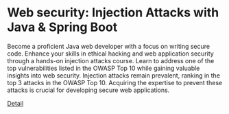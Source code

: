 # Web security: Injection Attacks with Java & Spring Boot

Become a proficient Java web developer with a focus on writing secure code. Enhance your skills in ethical hacking and web application security through a hands-on injection attacks course. Learn to address one of the top vulnerabilities listed in the OWASP Top 10 while gaining valuable insights into web security. Injection attacks remain prevalent, ranking in the top 3 attacks in the OWASP Top 10. Acquiring the expertise to prevent these attacks is crucial for developing secure web applications. 

[Detail](https://eduitfree.com/courses/web-security-injection-attacks-with-java-spring-boot)